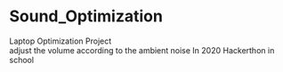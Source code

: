 # Sound_Optimization
 Laptop Optimization Project  
 adjust the volume according to the ambient noise
 In 2020 Hackerthon in school
